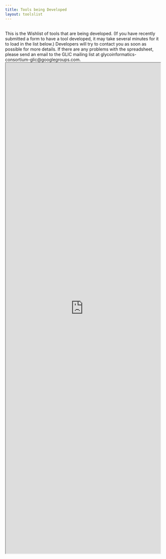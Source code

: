 ```yaml
---
title: Tools being Developed
layout: toolslist
---
```


<br>
This is the Wishlist of tools that are being developed. (If you have recently submitted a form to have a tool developed, it may take several minutes for it to load in the list below.) Developers will try to contact you as soon as possible for more details.  
If there are any problems with the spreadsheet, please send an email to the GLIC mailing list at glycoinformatics-consortium-glic@googlegroups.com.

<iframe src="https://docs.google.com/spreadsheets/d/1T30do_HLOBEJS0LjkEm5b_Ct_NY2kkcVx-2jOxqG7o4/pubhtml?gid=100947017&amp;single=true&amp;widget=false&amp;chrome=false" width="100%" height="1600">spreadsheet loading...</iframe>
